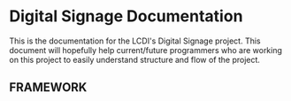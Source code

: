# Digital Signage Documentation
This is the documentation for the LCDI's Digital Signage project. This document will hopefully help current/future programmers who are working on this project to easily understand structure and flow of the project.

## FRAMEWORK

